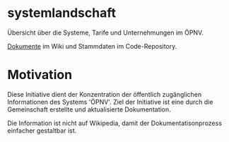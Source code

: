 # systemlandschaft
Übersicht über die Systeme, Tarife und Unternehmungen im ÖPNV.

[Dokumente](wiki) im Wiki und Stammdaten im Code-Repository. 

# Motivation

Diese Initiative dient der Konzentration der öffentlich zugänglichen Informationen des Systems 'ÖPNV'.
Ziel der Initiative ist eine durch die Gemeinschaft erstellte und aktualisierte Dokumentation.

Die Information ist nicht auf Wikipedia, damit der Dokumentatisonprozess einfacher gestaltbar ist.
